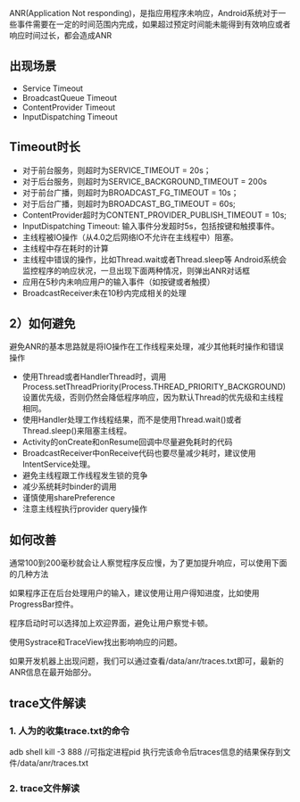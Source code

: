 ANR(Application Not responding)，是指应用程序未响应，Android系统对于一些事件需要在一定的时间范围内完成，如果超过预定时间能未能得到有效响应或者响应时间过长，都会造成ANR

## 出现场景
- Service Timeout
- BroadcastQueue Timeout
- ContentProvider Timeout
- InputDispatching Timeout

## Timeout时长
- 对于前台服务，则超时为SERVICE_TIMEOUT = 20s；
- 对于后台服务，则超时为SERVICE_BACKGROUND_TIMEOUT = 200s
- 对于前台广播，则超时为BROADCAST_FG_TIMEOUT = 10s；
- 对于后台广播，则超时为BROADCAST_BG_TIMEOUT = 60s;
- ContentProvider超时为CONTENT_PROVIDER_PUBLISH_TIMEOUT = 10s;
- InputDispatching Timeout: 输入事件分发超时5s，包括按键和触摸事件。
- 主线程被IO操作（从4.0之后网络IO不允许在主线程中）阻塞。
- 主线程中存在耗时的计算
- 主线程中错误的操作，比如Thread.wait或者Thread.sleep等
Android系统会监控程序的响应状况，一旦出现下面两种情况，则弹出ANR对话框
- 应用在5秒内未响应用户的输入事件（如按键或者触摸）
- BroadcastReceiver未在10秒内完成相关的处理

## 2）如何避免

避免ANR的基本思路就是将IO操作在工作线程来处理，减少其他耗时操作和错误操作

- 使用Thread或者HandlerThread时，调用Process.setThreadPriority(Process.THREAD_PRIORITY_BACKGROUND)设置优先级，否则仍然会降低程序响应，因为默认Thread的优先级和主线程相同。
- 使用Handler处理工作线程结果，而不是使用Thread.wait()或者Thread.sleep()来阻塞主线程。
- Activity的onCreate和onResume回调中尽量避免耗时的代码
- BroadcastReceiver中onReceive代码也要尽量减少耗时，建议使用IntentService处理。
- 避免主线程跟工作线程发生锁的竞争
- 减少系统耗时binder的调用
- 谨慎使用sharePreference
- 注意主线程执行provider query操作

## 如何改善

通常100到200毫秒就会让人察觉程序反应慢，为了更加提升响应，可以使用下面的几种方法 

如果程序正在后台处理用户的输入，建议使用让用户得知进度，比如使用ProgressBar控件。

程序启动时可以选择加上欢迎界面，避免让用户察觉卡顿。

使用Systrace和TraceView找出影响响应的问题。

如果开发机器上出现问题，我们可以通过查看/data/anr/traces.txt即可，最新的ANR信息在最开始部分。

## trace文件解读

### 1. 人为的收集trace.txt的命令
adb shell kill -3 888 //可指定进程pid
执行完该命令后traces信息的结果保存到文件/data/anr/traces.txt
### 2. trace文件解读


